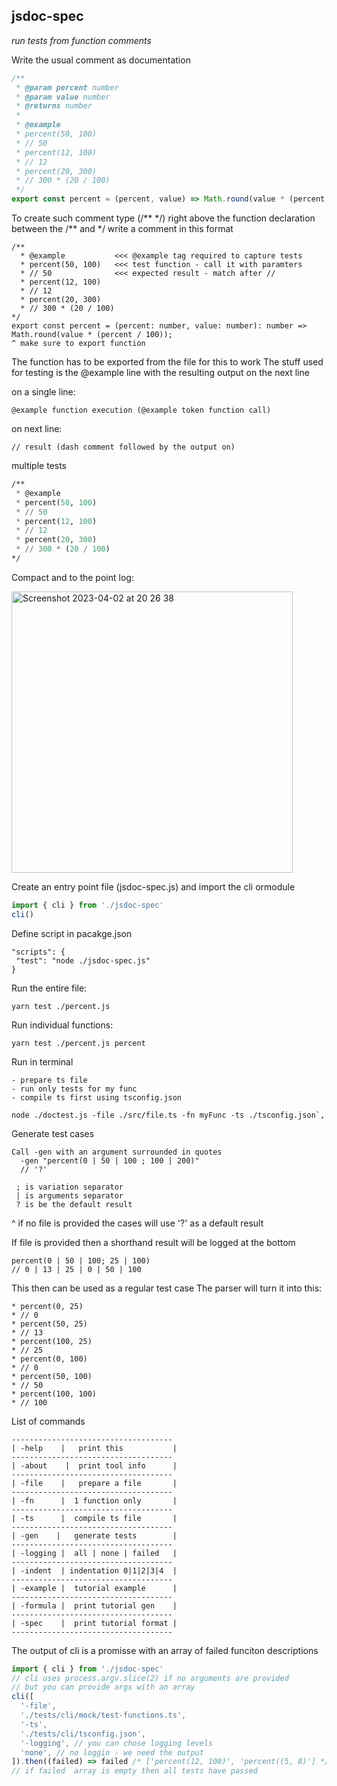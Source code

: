 ## jsdoc-spec

_run tests from function comments_

Write the usual comment as documentation

```js
/**
 * @param percent number
 * @param value number
 * @returns number
 *
 * @example
 * percent(50, 100)
 * // 50
 * percent(12, 100)
 * // 12
 * percent(20, 300)
 * // 300 * (20 / 100)
 */
export const percent = (percent, value) => Math.round(value * (percent / 100))
```

To create such comment type (/** \*/) right above the function declaration
between the /** and \*/ write a comment in this format

```
/**
  * @example           <<< @example tag required to capture tests
  * percent(50, 100)   <<< test function - call it with paramters
  * // 50              <<< expected result - match after //
  * percent(12, 100)
  * // 12
  * percent(20, 300)
  * // 300 * (20 / 100)
*/
export const percent = (percent: number, value: number): number => Math.round(value * (percent / 100));
^ make sure to export function
```

The function has to be exported from the file for this to work
The stuff used for testing is the @example line with the resulting output on the next line

on a single line:

```
@example function execution (@example token function call)
```

on next line:

```
// result (dash comment followed by the output on)
```

multiple tests

```lisp
/**
 * @example
 * percent(50, 100)
 * // 50
 * percent(12, 100)
 * // 12
 * percent(20, 300)
 * // 300 * (20 / 100)
*/
```

Compact and to the point log:

<img width="450" alt="Screenshot 2023-04-02 at 20 26 38" src="https://user-images.githubusercontent.com/88512646/229368947-260bfaf2-fed5-41df-9835-5c68a9734bbd.png">

Create an entry point file (jsdoc-spec.js)
and import the cli ormodule

```js
import { cli } from './jsdoc-spec'
cli()
```

Define script in pacakge.json

```
"scripts": {
 "test": "node ./jsdoc-spec.js"
}
```

Run the entire file:

```
yarn test ./percent.js
```

Run individual functions:

```
yarn test ./percent.js percent
```

Run in terminal

```
- prepare ts file
- run only tests for my func
- compile ts first using tsconfig.json

node ./doctest.js -file ./src/file.ts -fn myFunc -ts ./tsconfig.json`,
```

Generate test cases

```
Call -gen with an argument surrounded in quotes
  -gen "percent(0 | 50 | 100 ; 100 | 200)"
  // '?'

 ; is variation separator
 | is arguments separator
 ? is be the default result
```

^ if no file is provided the cases will use '?' as a default result

If file is provided then a shorthand result will be logged at the bottom

```
percent(0 | 50 | 100; 25 | 100)
// 0 | 13 | 25 | 0 | 50 | 100
```

This then can be used as a regular test case
The parser will turn it into this:

```
* percent(0, 25)
* // 0
* percent(50, 25)
* // 13
* percent(100, 25)
* // 25
* percent(0, 100)
* // 0
* percent(50, 100)
* // 50
* percent(100, 100)
* // 100
```

List of commands

```
------------------------------------
| -help    |   print this           |
------------------------------------
| -about    |  print tool info      |
------------------------------------
| -file    |   prepare a file       |
------------------------------------
| -fn      |  1 function only       |
------------------------------------
| -ts      |  compile ts file       |
------------------------------------
| -gen    |   generate tests        |
------------------------------------
| -logging |  all | none | failed   |
------------------------------------
| -indent  | indentation 0|1|2|3|4  |
------------------------------------
| -example |  tutorial example      |
------------------------------------
| -formula |  print tutorial gen    |
------------------------------------
| -spec    |  print tutorial format |
------------------------------------
```

The output of cli is a promisse with an array of failed funciton descriptions

```js
import { cli } from './jsdoc-spec'
// cli uses process.argv.slice(2) if no arguments are provided
// but you can provide args with an array
cli([
  '-file',
  './tests/cli/mock/test-functions.ts',
  '-ts',
  './tests/cli/tsconfig.json',
  '-logging', // you can chose logging levels
  'none', // no loggin - we need the output
]).then((failed) => failed /* ['percent(12, 100)', 'percent((5, 8)'] */)
// if failed  array is empty then all tests have passed
```
